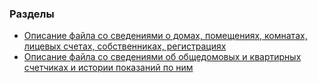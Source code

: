 ### Разделы

<ul>
    <li>
    <a href="#user-content--1-описание-файла-со-сведениями-о-домах-помещениях-комнатах-лицевых-счетах-собственниках-регистрациях">Описание файла со сведениями о домах, помещениях, комнатах, лицевых счетах, собственниках, регистрациях</a>
    </li>    
    <li>
    <a href="#counters">Описание файла со сведениями об общедомовых и квартирных счетчиках и истории показаний по ним</a>   
    </li>
</ul>